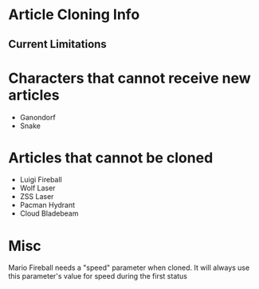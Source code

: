 # Article Cloning Info

## Current Limitations

# Characters that cannot receive new articles
- Ganondorf
- Snake

# Articles that cannot be cloned
- Luigi Fireball
- Wolf Laser
- ZSS Laser
- Pacman Hydrant
- Cloud Bladebeam

# Misc

Mario Fireball needs a "speed" parameter when cloned. It will always use this parameter's value for speed during the first status
